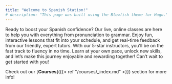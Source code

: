 ```yaml
---
title: "Welcome to Spanish Station!"
# description: "This page was built using the Blowfish theme for Hugo."
---
```


<!--
<div class="flex px-4 py-2 mb-8 text-base rounded-md bg-primary-100 dark:bg-primary-900">
  <span class="flex items-center ltr:pr-3 rtl:pl-3 text-primary-400">
    {{< icon "triangle-exclamation" >}}
  </span>
  <span class="flex items-center justify-between grow dark:text-neutral-300">
    <span class="prose dark:prose-invert">This is a demo of the <code id="layout">background</code> layout.</span>
    <button
      id="switch-layout-button"
      class="px-4 !text-neutral !no-underline rounded-md bg-primary-600 hover:!bg-primary-500 dark:bg-primary-800 dark:hover:!bg-primary-700"
    >
      Switch layout &orarr;
    </button>
  </span>
</div>
-->
Ready to boost your Spanish confidence? Our live, online classes are here to help you with everything from pronunciation to grammar. Enjoy fun, interactive lessons that fit into your schedule, and get real-time feedback from our friendly, expert tutors. With our 5-star instructors, you’ll be on the fast track to fluency in no time. Learn at your own pace, unlock new skills, and let’s make this journey enjoyable and rewarding together!
Can’t wait to get started with you!

Check out our [**Courses**]({{< ref "/courses/_index.md" >}}) section for more info!

<!--check https://beefree.io for html drad and drop editor-->
<!-- ```node
npx blowfish-tools
```
{{< youtubeLite id="SgXhGb-7QbU" label="Blowfish-tools demo" >}} -->

<!--
<div class="spacer_block block-1 mobile_hide" style="height:50px;line-height:50px;font-size:1px;">&#8202;</div>
													<table class="image_block block-2" width="100%" border="0" cellpadding="0" cellspacing="0" role="presentation" style="mso-table-lspace: 0pt; mso-table-rspace: 0pt;">
														<tr>
															<td class="pad" style="width:100%;padding-right:0px;padding-left:0px;">
																<div class="alignment" align="center" style="line-height:10px">
																	<div class="fullWidth" style="max-width: 595px;"><img src="https://d1oco4z2z1fhwp.cloudfront.net/templates/default/7971/Frame.png" style="display: block; height: auto; border: 0; width: 100%;" width="595" alt="Hero Image" title="Hero Image" height="auto"></div>
																</div>
															</td>
														</tr>
													</table>
													<table class="heading_block block-3" width="100%" border="0" cellpadding="0" cellspacing="0" role="presentation" style="mso-table-lspace: 0pt; mso-table-rspace: 0pt;">
														<tr>
															<td class="pad" style="padding-bottom:10px;padding-left:10px;padding-right:10px;padding-top:20px;text-align:center;width:100%;">
																<h1 style="margin: 0; color: #1d74a9; direction: ltr; font-family: 'Montserrat', 'Trebuchet MS', 'Lucida Grande', 'Lucida Sans Unicode', 'Lucida Sans', Tahoma, sans-serif; font-size: 55px; font-weight: 700; letter-spacing: normal; line-height: 120%; text-align: center; margin-top: 0; margin-bottom: 0; mso-line-height-alt: 66px;"><strong><span class="tinyMce-placeholder">Company Monthly<br>Newsletter</span></strong></h1>
															</td>
														</tr>
													</table>
													<table class="paragraph_block block-4" width="100%" border="0" cellpadding="0" cellspacing="0" role="presentation" style="mso-table-lspace: 0pt; mso-table-rspace: 0pt; word-break: break-word;">
														<tr>
															<td class="pad" style="padding-left:60px;padding-right:60px;">
																<div style="color:#2b405b;direction:ltr;font-family:'Lato', Tahoma, Verdana, Segoe, sans-serif;font-size:18px;font-weight:400;letter-spacing:0px;line-height:150%;text-align:center;mso-line-height-alt:27px;">
																	<p style="margin: 0;">Lorem ipsum dolor sit amet, consectetur adipiscing elit. Maecenas a massa a nibh pharetra vehicula. Suspendisse sodales ornare ultrices. Sed interdum dui sed nibh pretium efficitur. Etiam aliquam interdum sollicitudin. Proin facilisis hendrerit efficitur. Nulla eget lectus sagittis, feugiat nibh et, imperdiet libero. Pellentesque vehicula laoreet quam, vel egestas sem elementum sit amet. Mauris sit amet urna quis felis imperdiet euismod non vel dui.</p>
																</div>
															</td>
														</tr>
													</table>
-->
